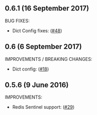 ## 0.6.1 (16 September 2017)

BUG FIXES:

* Dict Config fixes: ([#48](https://github.com/martinrusev/django-redis-sessions/issues/48))


## 0.6 (6 September 2017)


IMPROVEMENTS / BREAKING CHANGES:

 * Dict config: ([#18](https://github.com/martinrusev/django-redis-sessions/issues/18))


## 0.5.6 (9 June 2016)


IMPROVEMENTS:

 * Redis Sentinel support: ([#29](https://github.com/martinrusev/django-redis-sessions/pull/29))
